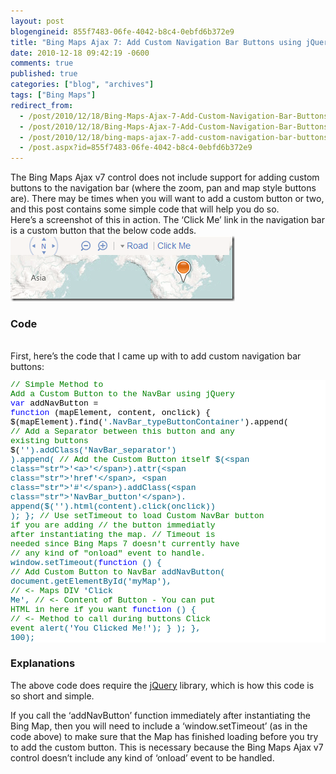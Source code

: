 ```yaml
---
layout: post
blogengineid: 855f7483-06fe-4042-b8c4-0ebfd6b372e9
title: "Bing Maps Ajax 7: Add Custom Navigation Bar Buttons using jQuery"
date: 2010-12-18 09:42:19 -0600
comments: true
published: true
categories: ["blog", "archives"]
tags: ["Bing Maps"]
redirect_from: 
  - /post/2010/12/18/Bing-Maps-Ajax-7-Add-Custom-Navigation-Bar-Buttons-using-jQuery.aspx
  - /post/2010/12/18/Bing-Maps-Ajax-7-Add-Custom-Navigation-Bar-Buttons-using-jQuery
  - /post/2010/12/18/bing-maps-ajax-7-add-custom-navigation-bar-buttons-using-jquery
  - /post.aspx?id=855f7483-06fe-4042-b8c4-0ebfd6b372e9
---
```

<!-- more -->

The Bing Maps Ajax v7 control does not include support for adding custom buttons to the navigation bar (where the zoom, pan and map style buttons are). There may be times when you will want to add a custom button or two, and this post contains some simple code that will help you do so.  
Here’s a screenshot of this in action. The ‘Click Me’ link in the navigation bar is a custom button that the below code adds.  
<a href="/files/BingMapsAjax7CustomNavBarButton.png"><img style="background-image: none; border-bottom: 0px; border-left: 0px; padding-left: 0px; padding-right: 0px; display: inline; border-top: 0px; border-right: 0px; padding-top: 0px" title="BingMapsAjax7CustomNavBarButton" border="0" alt="BingMapsAjax7CustomNavBarButton" src="/files/BingMapsAjax7CustomNavBarButton_thumb.png" width="359" height="105" /></a>  <h3>Code</h3>  
First, here’s the code that I came up with to add custom navigation bar buttons:  <pre class="csharpcode"><span class="rem">// Simple Method to Add a Custom Button to the NavBar using jQuery</span>
<span class="kwrd">var</span> addNavButton = <span class="kwrd">function</span> (mapElement, content, onclick) {
    $(mapElement).find(<span class="str">'.NavBar_typeButtonContainer'</span>).append(
        <span class="rem">// Add a Separator between this button and any existing buttons</span>
        $(<span class="str">'<span>'</span>).addClass(<span class="str">'NavBar_separator'</span>)
    ).append(
        <span class="rem">// Add the Custom Button itself</span>
        $(<span class="str">'<a>'</span>).attr(<span class="str">'href'</span>, <span class="str">'#'</span>).addClass(<span class="str">'NavBar_button'</span>).
            append($(<span class="str">'<span>'</span>).html(content).click(onclick))
    );
};
<span class="rem">// Use setTimeout to load Custom NavBar button if you are adding</span>
<span class="rem">// the button immediatly after instantiating the map.</span>
<span class="rem">// Timeout is needed since Bing Maps 7 doesn't currently have</span>
<span class="rem">// any kind of &quot;onload&quot; event to handle.</span>
window.setTimeout(<span class="kwrd">function</span> () {
    <span class="rem">// Add Custom Button to NavBar</span>
    addNavButton(
        document.getElementById(<span class="str">'myMap'</span>), <span class="rem">// <- Maps DIV</span>
        <span class="str">'Click Me'</span>, <span class="rem">// <- Content of Button - You can put HTML in here if you want</span>
        <span class="kwrd">function</span> () { <span class="rem">// <- Method to call during buttons Click event</span>
            alert(<span class="str">'You Clicked Me!'</span>);
        }
    );
}, 100);</pre>
<style type="text/css">
.csharpcode, .csharpcode pre
{
	font-size: small;
	color: black;
	font-family: consolas, "Courier New", courier, monospace;
	background-color: #ffffff;
	/*white-space: pre;*/
}
.csharpcode pre { margin: 0em; }
.csharpcode .rem { color: #008000; }
.csharpcode .kwrd { color: #0000ff; }
.csharpcode .str { color: #006080; }
.csharpcode .op { color: #0000c0; }
.csharpcode .preproc { color: #cc6633; }
.csharpcode .asp { background-color: #ffff00; }
.csharpcode .html { color: #800000; }
.csharpcode .attr { color: #ff0000; }
.csharpcode .alt 
{
	background-color: #f4f4f4;
	width: 100%;
	margin: 0em;
}
.csharpcode .lnum { color: #606060; }</style>

<h3>Explanations</h3>


The above code does require the <a href="http://jquery.com">jQuery</a> library, which is how this code is so short and simple.


If you call the ‘addNavButton’ function immediately after instantiating the Bing Map, then you will need to include a ‘window.setTimeout’ (as in the code above) to make sure that the Map has finished loading before you try to add the custom button. This is necessary because the Bing Maps Ajax v7 control doesn’t include any kind of ‘onload’ event to be handled.
